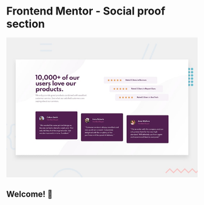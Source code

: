 # Frontend Mentor - Social proof section

![Design preview for the Social proof section coding challenge](./design/desktop-preview.jpg)

## Welcome! 👋

